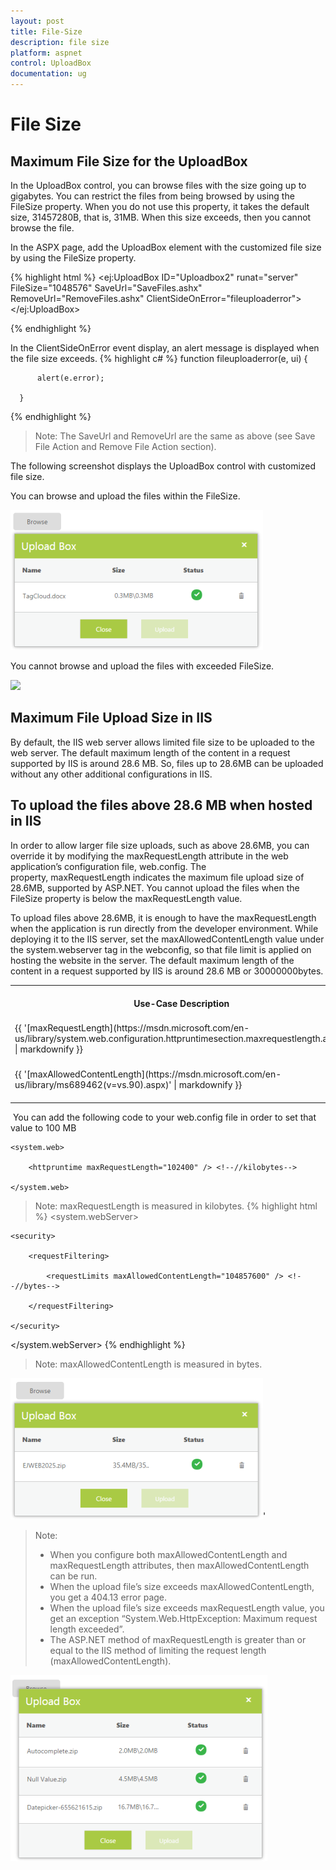 ```yaml
---
layout: post
title: File-Size
description: file size 
platform: aspnet
control: UploadBox
documentation: ug
---
```


# File Size 

## Maximum File Size for the UploadBox

In the UploadBox control, you can browse files with the size going up to gigabytes. You can restrict the files from being browsed by using the FileSize property. When you do not use this property, it takes the default size, 31457280B, that is, 31MB. When this size exceeds, then you cannot browse the file. 

In the ASPX page, add the UploadBox element with the customized file size by using the FileSize property.




{% highlight html %}
<ej:UploadBox ID="Uploadbox2" runat="server" FileSize="1048576" SaveUrl="SaveFiles.ashx" RemoveUrl="RemoveFiles.ashx" ClientSideOnError="fileuploaderror"></ej:UploadBox>

{% endhighlight %}

In the ClientSideOnError event display, an alert message is displayed when the file size exceeds.
{% highlight c# %}
      function fileuploaderror(e, ui) {

          alert(e.error);

      }

{% endhighlight %}

> Note: The SaveUrl and RemoveUrl are the same as above (see Save File Action and Remove File Action section).

The following screenshot displays the UploadBox control with customized file size.

You can browse and upload the files within the FileSize.



 ![](File-Size_images/File-Size_img1.png)



You cannot browse and upload the files with exceeded FileSize.

 ![](File-Size_images/File-Size_img2.png)



## Maximum File Upload Size in IIS

By default, the IIS web server allows limited file size to be uploaded to the web server. The default maximum length of the content in a request supported by IIS is around 28.6 MB. So, files up to 28.6MB can be uploaded without any other additional configurations in IIS.

## To upload the files above 28.6 MB when hosted in IIS

In order to allow larger file size uploads, such as above 28.6MB, you can override it by modifying the maxRequestLength attribute in the web application’s configuration file, web.config. The property, maxRequestLength indicates the maximum file upload size of 28.6MB, supported by ASP.NET. You cannot upload the files when the FileSize property is below the maxRequestLength value.

To upload files above 28.6MB, it is enough to have the maxRequestLength when the application is run directly from the developer environment. While deploying it to the IIS server, set the maxAllowedContentLength value under the system.webserver tag in the webconfig, so that file limit is applied on hosting the website in the server. The default maximum length of the content in a request supported by IIS is around 28.6 MB or 30000000bytes.



<table>
<tr>
<th>
Use-Case Description</th><th>
Type</th><th>
Maximum request size</th><th>
Details</th></tr>
<tr>
<td>
{{ '[maxRequestLength](https://msdn.microsoft.com/en-us/library/system.web.configuration.httpruntimesection.maxrequestlength.aspx)' | markdownify }}</td><td>
Property</td><td>
28.6 MB</td><td>
Maximum request sizesupported by ASP.NET.</td></tr>
<tr>
<td>
{{ '[maxAllowedContentLength](https://msdn.microsoft.com/en-us/library/ms689462(v=vs.90).aspx)' | markdownify }}</td><td>
Property</td><td>
28.6 MB</td><td>
maxAllowedContentLength specifies the maximum length of content in a request supported by IIS.</td></tr>
</table>
 You can add the following code to your web.config file in order to set that value to 100 MB

<configuration>

    <system.web>

        <httpruntime maxRequestLength="102400" /> <!--//kilobytes-->

    </system.web>

</configuration>

> Note:  maxRequestLength is measured in kilobytes.
{% highlight html %}
<system.webServer>

    <security>

        <requestFiltering>

            <requestLimits maxAllowedContentLength="104857600" /> <!--//bytes-->

        </requestFiltering>

    </security>

</system.webServer>
{% endhighlight %}

> Note: maxAllowedContentLength is measured in bytes.

![](File-Size_images/File-Size_img3.png)'



> Note: 
> 
> * When you configure both maxAllowedContentLength and maxRequestLength attributes, then maxAllowedContentLength can be run. 
> * When the upload file’s size exceeds maxAllowedContentLength, you get a 404.13 error page.
> * When the upload file’s size exceeds maxRequestLength value, you get an exception “System.Web.HttpException: Maximum request length exceeded”.
> * The ASP.NET method of maxRequestLength is greater than or equal to the IIS method of limiting the request length (maxAllowedContentLength).

 

 ![](File-Size_images/File-Size_img4.png)



